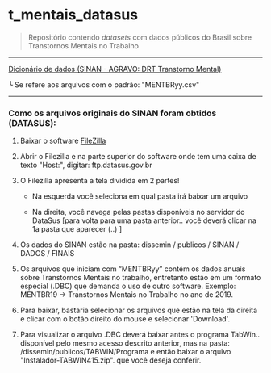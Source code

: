 # t_mentais_datasus

> Repositório contendo *datasets* com dados públicos do Brasil sobre Transtornos Mentais no Trabalho 

---

[Dicionário de dados (SINAN - AGRAVO: DRT Transtorno Mental)](https://app.wiki.saude.es.gov.br/vigilancia/microdados/dic_dados_drt_transtornosmentais_v5.pdf)
  
  ╰ Se refere aos arquivos com o padrão: "MENTBRyy.csv"

---

### Como os arquivos originais do SINAN foram obtidos (DATASUS):

1) Baixar o software [FileZilla](https://filezilla-project.org/download.php?platform=win64)

2) Abrir o Filezilla e na parte superior do software onde tem uma caixa de texto "Host:", digitar: ftp.datasus.gov.br

3) O Filezilla apresenta a tela dividida em 2 partes!

   - Na esquerda você seleciona em qual pasta irá baixar um arquivo

   - Na direita, você navega pelas pastas disponíveis no servidor do DataSus [para volta para uma pasta anterior.. você deverá clicar na 1a pasta que aparecer (..) ]

4) Os dados do SINAN estão na pasta: dissemin / publicos / SINAN / DADOS / FINAIS 

5) Os arquivos que iniciam com “MENTBRyy” contém os dados anuais sobre Transtornos Mentais no trabalho, entretanto estão em um formato especial (.DBC) que demanda o uso de outro software.
    Exemplo: MENTBR19 -> Transtornos Mentais no Trabalho no ano de 2019.

7) Para baixar, bastaria selecionar os arquivos que estão na tela da direita e clicar com o botão direito do mouse e selecionar 'Download'.

8) Para visualizar o arquivo .DBC deverá baixar antes o programa TabWin.. disponível pelo mesmo acesso descrito anterior, mas na pasta: /dissemin/publicos/TABWIN/Programa e então baixar o arquivo "Instalador-TABWIN415.zip".
que você deseja conferir.
